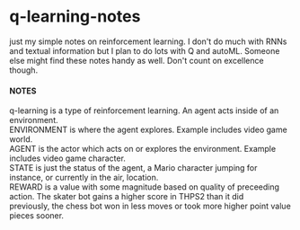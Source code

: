 # q-learning-notes
just my simple notes on reinforcement learning. I don't do much with RNNs and textual information but I plan to do lots with Q and autoML. Someone else might find these notes handy as well. Don't count on excellence though.


#### NOTES  
q-learning is a type of reinforcement learning. An agent acts inside of an environment.  
ENVIRONMENT is where the agent explores. Example includes video game world.  
AGENT is the actor which acts on or explores the environment. Example includes video game character.  
STATE is just the status of the agent, a Mario character jumping for instance, or currently in the air, location.  
REWARD is a value with some magnitude based on quality of preceeding action. The skater bot gains a higher score in THPS2 than it did   
  previously, the chess bot won in less moves or took more higher point value pieces sooner.  
  

